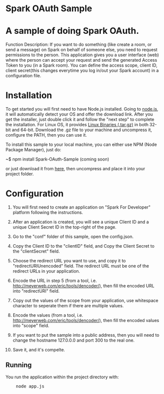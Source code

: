 # Spark OAuth Sample
A sample of doing Spark OAuth.
=================================

Function Description: If you want to do something (like create a room, or send a message) on Spark on behalf of someone else, you need to request permissions to the person. This application gives you a user interface (web) where the person can accept your request and send the generated Access Token to you (in a Spark room). You can define the access scope, client ID, client secret(this changes everytime you log in/out your Spark account) in a configuration file.

Installation
============

To get started you will first need to have Node.js installed. Going to [node.js](https://nodejs.org/), it will automatically detect your OS and offer the download link. After you get the installer, just double click it and follow the "next step" to complete the installation. For Linux OS, it provides [Linux Binaries (.tar.gz)](https://nodejs.org/en/download/) in both 32-bit and 64-bit. Download the .gz file to your machine and uncompress it, configure the PATH, then you can use it.


To install this sample to your local machine, you can either use NPM (Node Package Manager), just do: 

~$ npm install Spark-OAuth-Sample (coming soon)

or just download it from [here](https://github.com/tropo/tropo-webapi-node/archive/master.zip), then uncompress and place it into your project folder. 


Configuration
=============

1. You will first need to create an application on "Spark For Developer" platform following the instructions. 

2. After an application is created, you will see a unique Client ID and a unique Client Secret ID in the top-right of the page.

3. Go to the "conf" folder of this sample, open the config.json.

4. Copy the Client ID to the "clientID" field, and Copy the Client Secret to the "clientSecret" field.

5. Choose the redirect URL you want to use, and copy it to "redirectURIUnencoded" field. The redirect URL must be one of the redirect URLs in your application.

6. Encode the URL in step 5 (from a tool, i.e. http://meyerweb.com/eric/tools/dencoder/), then fill the encoded URL into "redirectURI" field.

7. Copy out the values of the scope from your application, use whitespace character to seperate them if there are multiple values.

8. Encode the values (from a tool, i.e. http://meyerweb.com/eric/tools/dencoder/), then fill the encoded values into "scope" field.

9. If you want to put the sample into a public address, then you will need to change the hostname 127.0.0.0 and port 300 to the real one.

10. Save it, and it's compelte.


Running
-------

You run the application within the project directory with:

<pre>
	node app.js
</pre>






